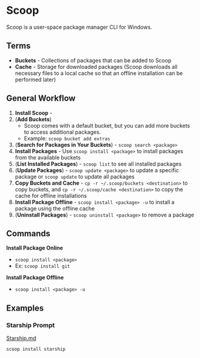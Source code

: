 # Scoop

Scoop is a user-space package manager CLI for Windows.

## Terms

- **Buckets** - Collections of packages that can be added to Scoop
- **Cache** - Storage for downloaded packages (Scoop downloads all necessary files to a local cache so that an offline installation can be performed later)

## General Workflow

1. **Install Scoop** - 
2. (**Add Buckets**)
   - Scoop comes with a default bucket, but you can add more buckets to access additional packages.
   - Example: `scoop bucket add extras`
3. (**Search for Packages in Your Buckets**) - `scoop search <package>`
4. **Install Packages** - Use `scoop install <package>` to install packages from the available buckets
5. (**List Installed Packages**) - `scoop list` to see all installed packages
6. (**Update Packages**) - `scoop update <package>` to update a specific package or `scoop update` to update all packages
7. **Copy Buckets and Cache** - `cp -r ~/.scoop/buckets <destination>` to copy buckets, and `cp -r ~/.scoop/cache <destination>` to copy the cache for offline installations
8. **Install Package Offline** - `scoop install <package> -u` to install a package using the offline cache
9. (**Uninstall Packages**) - `scoop uninstall <package>` to remove a package

## Commands

**Install Package Online**
- `scoop install <package>`
- Ex: `scoop install git`

**Install Package Offline**
- `scoop install <package> -u`

## Examples

### Starship Prompt

[Starship.md](./Starship.md)

```
scoop install starship
```